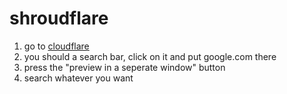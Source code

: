 # shroudflare
1. go to [cloudflare](https://cloudflareapps.com/apps/google-translate/install)
2. you should a search bar, click on it and put google.com there
3. press the "preview in a seperate window" button
4. search whatever you want
